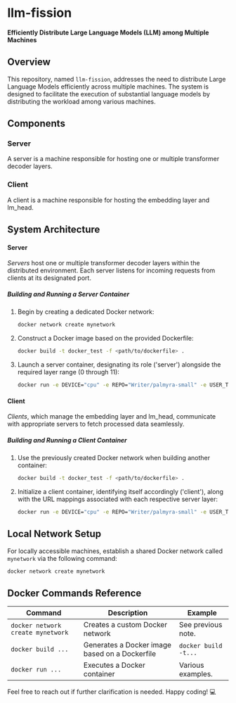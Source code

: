 # llm-fission

**Efficiently Distribute Large Language Models (LLM) among Multiple Machines**

## Overview

This repository, named `llm-fission`, addresses the need to distribute Large Language Models efficiently across multiple machines. The system is designed to facilitate the execution of substantial language models by distributing the workload among various machines.

## Components

### Server
A server is a machine responsible for hosting one or multiple transformer decoder layers.

### Client
A client is a machine responsible for hosting the embedding layer and lm_head.

## System Architecture
#### Server
*Servers* host one or multiple transformer decoder layers within the distributed environment. Each server listens for incoming requests from clients at its designated port.

##### Building and Running a Server Container
1. Begin by creating a dedicated Docker network:
   ```bash
   docker network create mynetwork
   ```

2. Construct a Docker image based on the provided Dockerfile:
   ```bash
   docker build -t docker_test -f <path/to/dockerfile> .
   ```

3. Launch a server container, designating its role ('server') alongside the required layer range (0 through 11):
   ```bash
   docker run -e DEVICE="cpu" -e REPO="Writer/palmyra-small" -e USER_TYPE=server -e LAYERS=0:11 --network my_network -p 7001:7001 --name my_container docker_test
   ```

#### Client
*Clients*, which manage the embedding layer and lm_head, communicate with appropriate servers to fetch processed data seamlessly.

##### Building and Running a Client Container
1. Use the previously created Docker network when building another container:
   ```bash
   docker build -t docker_test -f <path/to/dockerfile> .
   ```

2. Initialize a client container, identifying itself accordingly ('client'), along with the URL mappings associated with each respective server layer:
   ```bash
   docker run -e DEVICE="cpu" -e REPO="Writer/palmyra-small" -e USER_TYPE=client -e LAYER_URL_MAPPING="0:11=http://my_container:7001/block2," --network my_network -p 7002:7002 --name my_container2 docker_test
   ```

## Local Network Setup
For locally accessible machines, establish a shared Docker network called `mynetwork` via the following command:

```bash
docker network create mynetwork
```

## Docker Commands Reference
| Command                          | Description                               | Example           |
|----------------------------------|-------------------------------------------|-------------------|
| `docker network create mynetwork` | Creates a custom Docker network            | See previous note. |
| `docker build ...`              | Generates a Docker image based on a Dockerfile  | `docker build -t...`|
| `docker run ...`                | Executes a Docker container                | Various examples. |

Feel free to reach out if further clarification is needed. Happy coding! 💻
```
